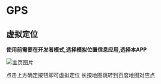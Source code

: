 # GPS

## 虚拟定位
**使用前需要在开发者模式,选择模拟位置信息应用,选择本APP**

![主页图片](https://github.com/lyxsh2016/GPS/blob/master/Screenshot_20200803_171041.jpg)

点击上方确定按钮即可虚拟定位
长按地图跳转到百度地图对应点
